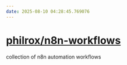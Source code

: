 ```yaml
---
date: 2025-08-10 04:28:45.769076
---
```


# [philrox/n8n-workflows](https://github.com/philrox/n8n-workflows)

collection of n8n automation workflows